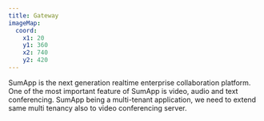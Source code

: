 ```yaml
---
title: Gateway
imageMap:
  coord: 
    x1: 20 
    y1: 360 
    x2: 740
    y2: 420
---
```


SumApp is the next generation realtime enterprise collaboration platform. 
One of the most important feature of SumApp is video, audio and text conferencing. 
SumApp being a multi-tenant application, we need to extend same multi tenancy 
also to video conferencing server.